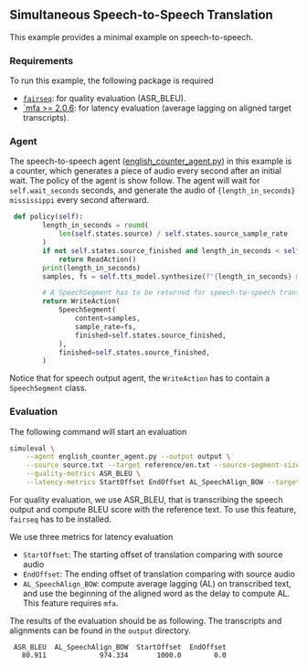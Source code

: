 ## Simultaneous Speech-to-Speech Translation

This example provides a minimal example on speech-to-speech.

### Requirements

To run this example, the following package is required

- [`fairseq`](https://github.com/facebookresearch/fairseq): for quality evaluation (ASR_BLEU).
- [`mfa >= 2.0.6](https://montreal-forced-aligner.readthedocs.io/en/latest/getting_started.html): for latency evaluation (average lagging on aligned target transcripts).

### Agent

The speech-to-speech agent ([english_counter_agent.py](english_counter_agent.py)) in this example is a counter, which generates a piece of audio every second after an initial wait.
The policy of the agent is show follow. The agent will wait for `self.wait_seconds` seconds,
and generate the audio of `{length_in_seconds} mississippi` every second afterward.

```python
 def policy(self):
        length_in_seconds = round(
            len(self.states.source) / self.states.source_sample_rate
        )
        if not self.states.source_finished and length_in_seconds < self.wait_seconds:
            return ReadAction()
        print(length_in_seconds)
        samples, fs = self.tts_model.synthesize(f"{length_in_seconds} mississippi")

        # A SpeechSegment has to be returned for speech-to-speech translation system
        return WriteAction(
            SpeechSegment(
                content=samples,
                sample_rate=fs,
                finished=self.states.source_finished,
            ),
            finished=self.states.source_finished,
        )
```

Notice that for speech output agent, the `WriteAction` has to contain a `SpeechSegment` class.

### Evaluation

The following command will start an evaluation

```bash
simuleval \
    --agent english_counter_agent.py --output output \
    --source source.txt --target reference/en.txt --source-segment-size 1000\
    --quality-metrics ASR_BLEU \
    --latency-metrics StartOffset EndOffset AL_SpeechAlign_BOW --target-speech-lang en
```

For quality evaluation, we use ASR_BLEU, that is transcribing the speech output and compute BLEU score with the reference text. To use this feature, `fairseq` has to be installed.

We use three metrics for latency evaluation

- `StartOffset`: The starting offset of translation comparing with source audio
- `EndOffset`: The ending offset of translation comparing with source audio
- `AL_SpeechAlign_BOW`: compute average lagging (AL) on transcribed text, and use the beginning of the aligned word as the delay to compute AL. This feature requires `mfa`.

The results of the evaluation should be as following. The transcripts and alignments can be found in the `output` directory.

```
 ASR_BLEU  AL_SpeechAlign_BOW  StartOffset  EndOffset
   80.911             974.334       1000.0        0.0
```

